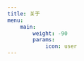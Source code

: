 ```yaml
---
title: 关于
menu:
    main: 
        weight: -90
        params:
            icon: user
---
```



<link rel="stylesheet" href="https://npm.elemecdn.com/sakura-halo@1.3.8/1.3.4/source/lib/botui/botui-theme-default.css">
<link href="https://npm.elemecdn.com/sakura-halo@1.3.8/1.3.4/source/lib/botui/botui.min.css" rel="stylesheet" type="text/css" />
<script src="https://npm.elemecdn.com/sakura-halo@1.3.8/1.3.4/source/lib/botui/vue.min.js"></script>
<script src="https://npm.elemecdn.com/sakura-halo@1.3.8/1.3.4/source/lib/botui/botui.min.js"></script>
<script src=""></script>
<script src="https://npm.elemecdn.com/sakura-halo@1.3.8/1.3.4/source/lib/botui/own-bot.js"></script>
<botui></botui>
